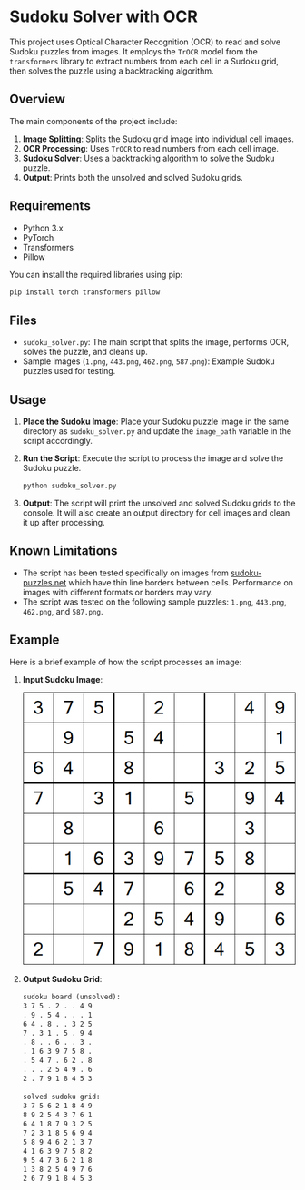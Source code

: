 # Sudoku Solver with OCR

This project uses Optical Character Recognition (OCR) to read and solve Sudoku puzzles from images. It employs the `TrOCR` model from the `transformers` library to extract numbers from each cell in a Sudoku grid, then solves the puzzle using a backtracking algorithm.

## Overview

The main components of the project include:

1. **Image Splitting**: Splits the Sudoku grid image into individual cell images.
2. **OCR Processing**: Uses `TrOCR` to read numbers from each cell image.
3. **Sudoku Solver**: Uses a backtracking algorithm to solve the Sudoku puzzle.
4. **Output**: Prints both the unsolved and solved Sudoku grids.

## Requirements

- Python 3.x
- PyTorch
- Transformers
- Pillow

You can install the required libraries using pip:

```bash
pip install torch transformers pillow
```

## Files

- `sudoku_solver.py`: The main script that splits the image, performs OCR, solves the puzzle, and cleans up.
- Sample images (`1.png`, `443.png`, `462.png`, `587.png`): Example Sudoku puzzles used for testing.

## Usage

1. **Place the Sudoku Image**: Place your Sudoku puzzle image in the same directory as `sudoku_solver.py` and update the `image_path` variable in the script accordingly.

2. **Run the Script**: Execute the script to process the image and solve the Sudoku puzzle.

    ```bash
    python sudoku_solver.py
    ```

3. **Output**: The script will print the unsolved and solved Sudoku grids to the console. It will also create an output directory for cell images and clean it up after processing.

## Known Limitations

- The script has been tested specifically on images from [sudoku-puzzles.net](https://sudoku-puzzles.net/sudoku-easy/) which have thin line borders between cells. Performance on images with different formats or borders may vary.
- The script was tested on the following sample puzzles: `1.png`, `443.png`, `462.png`, and `587.png`.

## Example

Here is a brief example of how the script processes an image:

1. **Input Sudoku Image**:
   
    ![input image](https://raw.githubusercontent.com/savirsingh/ocr-sudoku-solver/main/examples/587.png)

3. **Output Sudoku Grid**:
    ```
    sudoku board (unsolved):
    3 7 5 . 2 . . 4 9
    . 9 . 5 4 . . . 1
    6 4 . 8 . . 3 2 5
    7 . 3 1 . 5 . 9 4
    . 8 . . 6 . . 3 .
    . 1 6 3 9 7 5 8 .
    . 5 4 7 . 6 2 . 8
    . . . 2 5 4 9 . 6
    2 . 7 9 1 8 4 5 3
    
    solved sudoku grid:
    3 7 5 6 2 1 8 4 9
    8 9 2 5 4 3 7 6 1
    6 4 1 8 7 9 3 2 5
    7 2 3 1 8 5 6 9 4
    5 8 9 4 6 2 1 3 7
    4 1 6 3 9 7 5 8 2
    9 5 4 7 3 6 2 1 8
    1 3 8 2 5 4 9 7 6
    2 6 7 9 1 8 4 5 3
    ```

